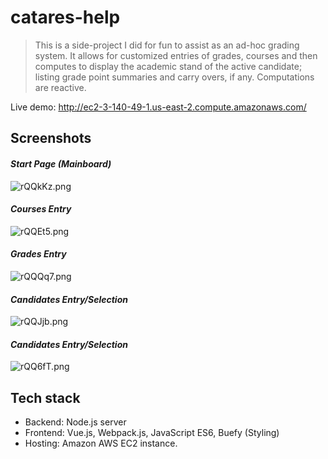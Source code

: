 # catares-help

>This is a side-project I did for fun to assist as an ad-hoc grading system. It allows for customized entries of grades, courses and then computes to display the academic stand of the active candidate; listing grade point summaries and carry overs, if any. Computations are reactive.

Live demo: http://ec2-3-140-49-1.us-east-2.compute.amazonaws.com/

## Screenshots

#### *Start Page (Mainboard)*

![rQQkKz.png](https://i3.lensdump.com/i/rQQkKz.png)

#### *Courses Entry*

![rQQEt5.png](https://i2.lensdump.com/i/rQQEt5.png)

#### *Grades Entry*

![rQQQq7.png](https://i2.lensdump.com/i/rQQQq7.png)

#### *Candidates Entry/Selection*

![rQQJjb.png](https://i1.lensdump.com/i/rQQJjb.png)

#### *Candidates Entry/Selection*

![rQQ6fT.png](https://i.lensdump.com/i/rQQ6fT.png)

## Tech stack
- Backend: Node.js server
- Frontend: Vue.js, Webpack.js, JavaScript ES6, Buefy (Styling)
- Hosting: Amazon AWS EC2 instance.
